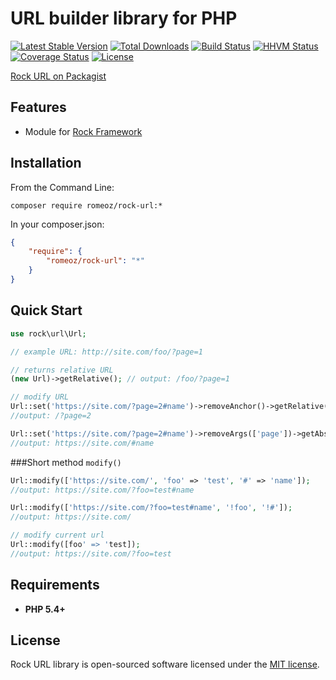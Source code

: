 URL builder library for PHP
=================

[![Latest Stable Version](https://poser.pugx.org/romeOz/rock-url/v/stable.svg)](https://packagist.org/packages/romeOz/rock-url)
[![Total Downloads](https://poser.pugx.org/romeOz/rock-url/downloads.svg)](https://packagist.org/packages/romeOz/rock-url)
[![Build Status](https://travis-ci.org/romeOz/rock-url.svg?branch=master)](https://travis-ci.org/romeOz/rock-url)
[![HHVM Status](http://hhvm.h4cc.de/badge/romeoz/rock-url.svg)](http://hhvm.h4cc.de/package/romeoz/rock-url)
[![Coverage Status](https://coveralls.io/repos/romeOz/rock-url/badge.svg?branch=master)](https://coveralls.io/r/romeOz/rock-url?branch=master)
[![License](https://poser.pugx.org/romeOz/rock-url/license.svg)](https://packagist.org/packages/romeOz/rock-url)

[Rock URL on Packagist](https://packagist.org/packages/romeOz/rock-url)

Features
-------------------

 * Module for [Rock Framework](https://github.com/romeOz/rock)

Installation
-------------------

From the Command Line:

```composer require romeoz/rock-url:*```

In your composer.json:

```json
{
    "require": {
        "romeoz/rock-url": "*"
    }
}
```

Quick Start
-------------------

```php
use rock\url\Url;

// example URL: http://site.com/foo/?page=1

// returns relative URL
(new Url)->getRelative(); // output: /foo/?page=1

// modify URL
Url::set('https://site.com/?page=2#name')->removeAnchor()->getRelative(); 
//output: /?page=2

Url::set('https://site.com/?page=2#name')->removeArgs(['page'])->getAbsolute(); 
//output: https://site.com/#name
```

###Short method `modify()`

```php
Url::modify(['https://site.com/', 'foo' => 'test', '#' => 'name']);
//output: https://site.com/?foo=test#name

Url::modify(['https://site.com/?foo=test#name', '!foo', '!#']);
//output: https://site.com/

// modify current url
Url::modify([foo' => 'test]);
//output: https://site.com/?foo=test
```

Requirements
-------------------
 * **PHP 5.4+**

License
-------------------

Rock URL library is open-sourced software licensed under the [MIT license](http://opensource.org/licenses/MIT).